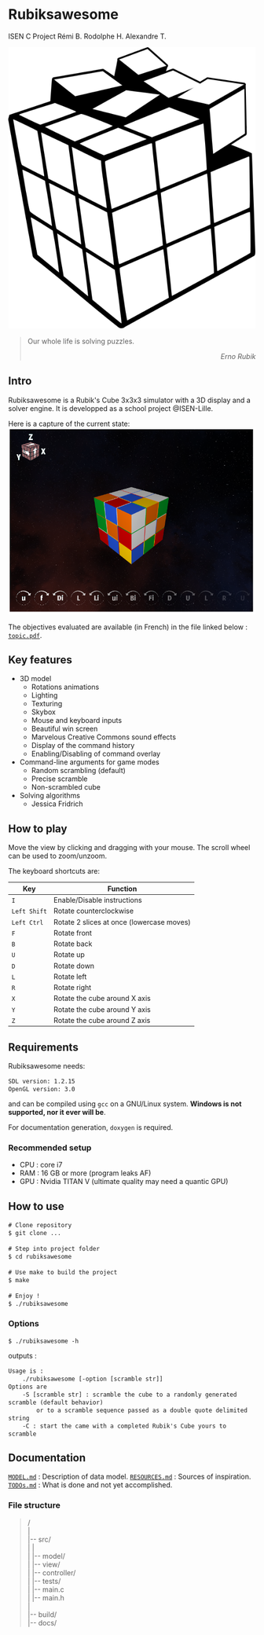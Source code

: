# Rubiksawesome
ISEN C Project
Rémi B.
Rodolphe H.
Alexandre T.


![Logo](docs/img/rubiks-cube.svg)

> Our whole life is solving puzzles.
>
> _<div style="text-align: right"> Erno Rubik </div>_


## Intro
Rubiksawesome is a Rubik's Cube 3x3x3 simulator with a 3D display and a solver
engine.
It is developped as a school project @ISEN-Lille.

Here is a capture of the current state:
![Current state capture](docs/capture.png)


The objectives evaluated are available (in French) in the file linked below :
[`topic.pdf`](docs/topic.pdf).

## Key features
* 3D model
  * Rotations animations
  * Lighting
  * Texturing
  * Skybox
  * Mouse and keyboard inputs
  * Beautiful win screen
  * Marvelous Creative Commons sound effects
  * Display of the command history
  * Enabling/Disabling of command overlay
* Command-line arguments for game modes
    * Random scrambling (default)
    * Precise scramble
    * Non-scrambled cube
* Solving algorithms
  * Jessica Fridrich

## How to play

Move the view by clicking and dragging with your mouse.
The scroll wheel can be used to zoom/unzoom.

The keyboard shortcuts are:

Key | Function
--- | ---
`I` | Enable/Disable instructions
`Left Shift` | Rotate counterclockwise
`Left Ctrl` | Rotate 2 slices at once (lowercase moves)
`F` | Rotate front
`B` | Rotate back
`U` | Rotate up
`D` | Rotate down
`L` | Rotate left
`R` | Rotate right
`X` | Rotate the cube around X axis
`Y` | Rotate the cube around Y axis
`Z` | Rotate the cube around Z axis

## Requirements

Rubiksawesome needs:

```
SDL version: 1.2.15
OpenGL version: 3.0
```

and can be compiled using `gcc` on a GNU/Linux system. 
**Windows is not supported, nor it ever will be**.

For documentation generation, `doxygen` is required.

### Recommended setup

* CPU : core i7
* RAM : 16 GB or more (program leaks AF)
* GPU : Nvidia TITAN V (ultimate quality may need a quantic GPU)

## How to use

```shell
# Clone repository
$ git clone ...

# Step into project folder
$ cd rubiksawesome

# Use make to build the project
$ make

# Enjoy !
$ ./rubiksawesome
```

### Options
```
$ ./rubiksawesome -h
```
outputs :

```
Usage is :
	./rubiksawesome [-option [scramble str]]
Options are
	-S [scramble str] : scramble the cube to a randomly generated scramble (default behavior)
		or to a scramble sequence passed as a double quote delimited string
	-C : start the came with a completed Rubik's Cube yours to scramble
```



## Documentation
[`MODEL.md`](MODEL.md) : Description of data model.
[`RESOURCES.md`](RESOURCES.md) : Sources of inspiration.
[`TODOs.md`](TODOs.md) : What is done and not yet accomplished.

### File structure
> /  
> |  
> |-- src/  
> |     |  
> |     |-- model/  
> |     |-- view/  
> |     |-- controller/  
> |     |-- tests/  
> |     |-- main.c  
> |     |-- main.h  
> |  
> |-- build/  
> |-- docs/  
>
